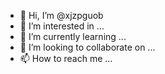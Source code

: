 - 👋 Hi, I’m @xjzpguob
- 👀 I’m interested in ...
- 🌱 I’m currently learning ...
- 💞️ I’m looking to collaborate on ...
- 📫 How to reach me ...

<!---
xjzpguob/xjzpguob is a ✨ special ✨ repository because its `README.md` (this file) appears on your GitHub profile.
You can click the Preview link to take a look at your changes.
--->
